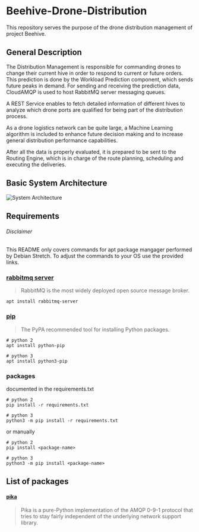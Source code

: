 # Beehive-Drone-Distribution
This repository serves the purpose of the drone distribution management of project Beehive.

## General Description
The Distribution Management is responsible for commanding drones to change their current hive in order to respond to current or future orders. This prediction is done by the Workload Prediction component, which sends future peaks in demand. For sending and receiving the prediction data, CloudAMQP is used to host RabbitMQ server messaging queues.

A REST Service enables to fetch detailed information of different hives to analyze which drone ports are qualified for being part of the distribution process.

As a drone logistics network can be quite large, a Machine Learning algorithm is included to enhance future decision making and to increase general distribution performance capabilities.

After all the data is properly evaluated, it is prepared to be sent to the Routing Engine, which is in charge of the route planning, scheduling and executing the deliveries.

## Basic System Architecture
![System Architecture][architecture]

## Requirements

###### Disclaimer
This README only covers commands for apt package mangager performed by Debian Stretch. To adjust the commands to your OS use the provided links.

### [rabbitmq server](https://www.rabbitmq.com/download.html)
> RabbitMQ is the most widely deployed open source message broker.
```
apt install rabbitmq-server
```

### [pip](https://pip.pypa.io/en/stable/installing/)
> The PyPA recommended tool for installing Python packages.
```
# python 2
apt install python-pip
```
```
# python 3
apt install python3-pip
```

### packages
documented in the requirements.txt
```
# python 2
pip install -r requirements.txt
```
```
# python 3
python3 -m pip install -r requirements.txt
```
or manually

```
# python 2
pip install <package-name>
```

```
# python 3
python3 -m pip install <package-name>
```

## List of packages
#### [pika](http://pika.readthedocs.io/en/latest/)
> Pika is a pure-Python implementation of the AMQP 0-9-1 protocol that tries to stay fairly independent of the underlying network support library.


[architecture]: /home/jonas/Documents/git/github/beehive-drone-distribution/assets/beehive_distribution_architecture.png "System Architecture"